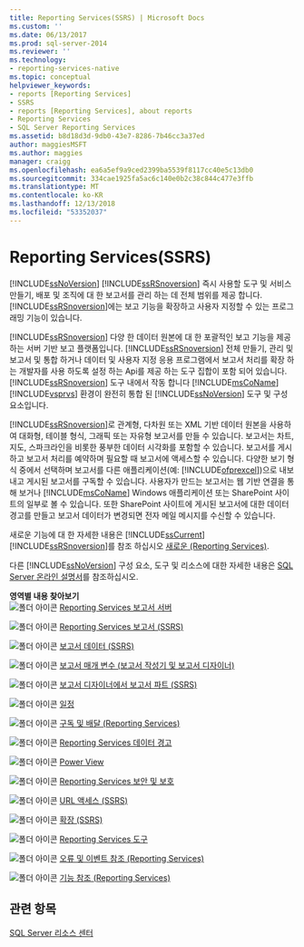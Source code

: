 ```yaml
---
title: Reporting Services(SSRS) | Microsoft Docs
ms.custom: ''
ms.date: 06/13/2017
ms.prod: sql-server-2014
ms.reviewer: ''
ms.technology:
- reporting-services-native
ms.topic: conceptual
helpviewer_keywords:
- reports [Reporting Services]
- SSRS
- reports [Reporting Services], about reports
- Reporting Services
- SQL Server Reporting Services
ms.assetid: b8d18d3d-9db0-43e7-8286-7b46cc3a37ed
author: maggiesMSFT
ms.author: maggies
manager: craigg
ms.openlocfilehash: ea6a5ef9a9ced2399ba5539f8117cc40e5c13db0
ms.sourcegitcommit: 334cae1925fa5ac6c140e0b2c38c844c477e3ffb
ms.translationtype: MT
ms.contentlocale: ko-KR
ms.lasthandoff: 12/13/2018
ms.locfileid: "53352037"
---
```

# <a name="reporting-services-ssrs"></a>Reporting Services(SSRS)
  [!INCLUDE[ssNoVersion](../includes/ssnoversion-md.md)] [!INCLUDE[ssRSnoversion](../includes/ssrsnoversion-md.md)] 즉시 사용할 도구 및 서비스 만들기, 배포 및 조직에 대 한 보고서를 관리 하는 데 전체 범위를 제공 합니다. [!INCLUDE[ssRSnoversion](../includes/ssrsnoversion-md.md)]에는 보고 기능을 확장하고 사용자 지정할 수 있는 프로그래밍 기능이 있습니다.  
  
 [!INCLUDE[ssRSnoversion](../includes/ssrsnoversion-md.md)] 다양 한 데이터 원본에 대 한 포괄적인 보고 기능을 제공 하는 서버 기반 보고 플랫폼입니다. [!INCLUDE[ssRSnoversion](../includes/ssrsnoversion-md.md)] 전체 만들기, 관리 및 보고서 및 통합 하거나 데이터 및 사용자 지정 응용 프로그램에서 보고서 처리를 확장 하는 개발자를 사용 하도록 설정 하는 Api를 제공 하는 도구 집합이 포함 되어 있습니다. [!INCLUDE[ssRSnoversion](../includes/ssrsnoversion-md.md)] 도구 내에서 작동 합니다 [!INCLUDE[msCoName](../includes/msconame-md.md)] [!INCLUDE[vsprvs](../includes/vsprvs-md.md)] 환경이 완전히 통합 된 [!INCLUDE[ssNoVersion](../includes/ssnoversion-md.md)] 도구 및 구성 요소입니다.  
  
 [!INCLUDE[ssRSnoversion](../includes/ssrsnoversion-md.md)]로 관계형, 다차원 또는 XML 기반 데이터 원본을 사용하여 대화형, 테이블 형식, 그래픽 또는 자유형 보고서를 만들 수 있습니다. 보고서는 차트, 지도, 스파크라인을 비롯한 풍부한 데이터 시각화를 포함할 수 있습니다. 보고서를 게시하고 보고서 처리를 예약하며 필요할 때 보고서에 액세스할 수 있습니다. 다양한 보기 형식 중에서 선택하며 보고서를 다른 애플리케이션(예: [!INCLUDE[ofprexcel](../includes/ofprexcel-md.md)])으로 내보내고 게시된 보고서를 구독할 수 있습니다. 사용자가 만드는 보고서는 웹 기반 연결을 통해 보거나 [!INCLUDE[msCoName](../includes/msconame-md.md)] Windows 애플리케이션 또는 SharePoint 사이트의 일부로 볼 수 있습니다. 또한 SharePoint 사이트에 게시된 보고서에 대한 데이터 경고를 만들고 보고서 데이터가 변경되면 전자 메일 메시지를 수신할 수 있습니다.  
  
 새로운 기능에 대 한 자세한 내용은 [!INCLUDE[ssCurrent](../includes/sscurrent-md.md)] [!INCLUDE[ssRSnoversion](../includes/ssrsnoversion-md.md)]를 참조 하십시오 [새로운 &#40;Reporting Services&#41;](../../2014/reporting-services/what-s-new-reporting-services.md).  
  
 다른 [!INCLUDE[ssNoVersion](../includes/ssnoversion-md.md)] 구성 요소, 도구 및 리소스에 대한 자세한 내용은 [SQL Server 온라인 설명서](../2014-toc/books-online-for-sql-server-2014.md)를 참조하십시오.  
  
 **영역별 내용 찾아보기**  
 ![폴더 아이콘](media/hlp-16folder.gif "폴더 아이콘") [Reporting Services 보고서 서버](../../2014/reporting-services/reporting-services-report-server.md)  
  
 ![폴더 아이콘](media/hlp-16folder.gif "폴더 아이콘") [Reporting Services 보고서 &#40;SSRS&#41;](reports/reporting-services-reports-ssrs.md)  
  
 ![폴더 아이콘](media/hlp-16folder.gif "폴더 아이콘") [보고서 데이터 &#40;SSRS&#41;](report-data/report-data-ssrs.md)  
  
 ![폴더 아이콘](media/hlp-16folder.gif "폴더 아이콘") [보고서 매개 변수 &#40;보고서 작성기 및 보고서 디자이너&#41;](report-design/report-parameters-report-builder-and-report-designer.md)  
  
 ![폴더 아이콘](media/hlp-16folder.gif "폴더 아이콘") [보고서 디자이너에서 보고서 파트 &#40;SSRS&#41;](report-design/report-parts-in-report-designer-ssrs.md)  
  
 ![폴더 아이콘](media/hlp-16folder.gif "폴더 아이콘") [일정](subscriptions/schedules.md)  
  
 ![폴더 아이콘](media/hlp-16folder.gif "폴더 아이콘") [구독 및 배달 &#40;Reporting Services&#41;](subscriptions/subscriptions-and-delivery-reporting-services.md)  
  
 ![폴더 아이콘](media/hlp-16folder.gif "폴더 아이콘") [Reporting Services 데이터 경고](../ssms/agent/alerts.md)  
  
 ![폴더 아이콘](media/hlp-16folder.gif "폴더 아이콘") [Power View](http://office.microsoft.com/excel-help/power-view-explore-visualize-and-present-your-data-HA102835634.aspx)  
  
 ![폴더 아이콘](media/hlp-16folder.gif "폴더 아이콘") [Reporting Services 보안 및 보호](security/reporting-services-security-and-protection.md)  
  
 ![폴더 아이콘](media/hlp-16folder.gif "폴더 아이콘") [URL 액세스 &#40;SSRS&#41;](url-access-ssrs.md)  
  
 ![폴더 아이콘](media/hlp-16folder.gif "폴더 아이콘") [확장 &#40;SSRS&#41;](extensions-ssrs.md)  
  
 ![폴더 아이콘](media/hlp-16folder.gif "폴더 아이콘") [Reporting Services 도구](tools/reporting-services-tools.md)  
  
 ![폴더 아이콘](media/hlp-16folder.gif "폴더 아이콘") [오류 및 이벤트 참조 &#40;Reporting Services&#41;](troubleshooting/errors-and-events-reference-reporting-services.md)  
  
 ![폴더 아이콘](media/hlp-16folder.gif "폴더 아이콘") [기능 참조 &#40;Reporting Services&#41;](feature-reference-reporting-services.md)  
  
## <a name="see-also"></a>관련 항목  
 [SQL Server 리소스 센터](https://go.microsoft.com/fwlink/?linkID=219676)  
  
  
